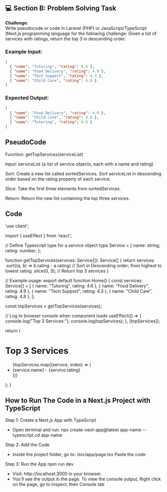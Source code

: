 ## 💻 Section B: Problem Solving Task

**Challenge:**  
Write pseudocode or  code in Laravel (PHP) or JavaScript/TypeScript (Next.js programming language for the following challenge:
Given a list of services with ratings, return the top 3 in descending order.

### Example Input:
```json
[
  { "name": "Tutoring", "rating": 4.6 },
  { "name": "Food Delivery", "rating": 4.9 },
  { "name": "Tech Support", "rating": 4.3 },
  { "name": "Child Care", "rating": 4.8 }
]
```

### Expected Output:
```json
[
  { "name": "Food Delivery", "rating": 4.9 },
  { "name": "Child Care", "rating": 4.8 },
  { "name": "Tutoring", "rating": 4.6 }
]
```

## **PseudoCode**
Function: getTopServices(serviceList)

Input: serviceList (a list of service objects, each with a name and rating)

Sort: Create a new list called sortedServices. Sort serviceList in descending order based on the rating property of each service.

Slice: Take the first three elements from sortedServices.

Return: Return the new list containing the top three services.


## **Code**
'use client';

import { useEffect } from 'react';

// Define Typescript type for a service object
type Service = {
  name: string;
  rating: number;
};

function getTopServices(services: Service[]): Service[] {
  return services
    .sort((a, b) => b.rating - a.rating) // Sort in Descending order; from highest to lowest rating
    .slice(0, 3); // Return top 3 services
}

// Example usage:
export default function Home() {
  const services: Service[] = [
    { name: "Tutoring", rating: 4.6 },
    { name: "Food Delivery", rating: 4.9 },
    { name: "Tech Support", rating: 4.3 },
    { name: "Child Care", rating: 4.8 },
  ];

const topServices = getTopServices(services);

  // Log to browser console when component loads
  useEffect(() => {
    console.log("Top 3 Services:");
    console.log(topServices);
  }, [topServices]);

  return (
    <main>
      <h1>Top 3 Services</h1>
      <ul>
        {topServices.map((service, index) => (
          <li key={index}>
            {service.name} - {service.rating}
          </li>
        ))}
      </ul>
    </main>
  );
}


## **How to Run The Code in a Next.js Project with TypeScript**
Step 1: Create a Next.js App with TypeScript
- Open terminal and run:
npx create-next-app@latest app-name --typescript
cd app-name

Step 2: Add the Code
- Inside the project folder, go to:
/src/app/page.tsx
Paste the code

Step 3: Run the App
npm run dev

- Visit: http://localhost:3000 in your browser.
- You'll see the output in the page. To view the console output, Right click on the page, go to Inspect, then Console tab